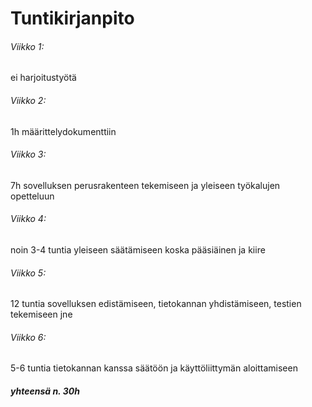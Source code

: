 # Tuntikirjanpito

###### Viikko 1: 
ei harjoitustyötä

###### Viikko 2: 
1h määrittelydokumenttiin 

###### Viikko 3: 
7h sovelluksen perusrakenteen tekemiseen ja yleiseen työkalujen opetteluun

###### Viikko 4: 

noin 3-4 tuntia yleiseen säätämiseen koska pääsiäinen ja kiire

###### Viikko 5:

12 tuntia sovelluksen edistämiseen, tietokannan yhdistämiseen, testien tekemiseen jne

###### Viikko 6:

5-6 tuntia tietokannan kanssa säätöön ja käyttöliittymän aloittamiseen

##### yhteensä n. 30h
